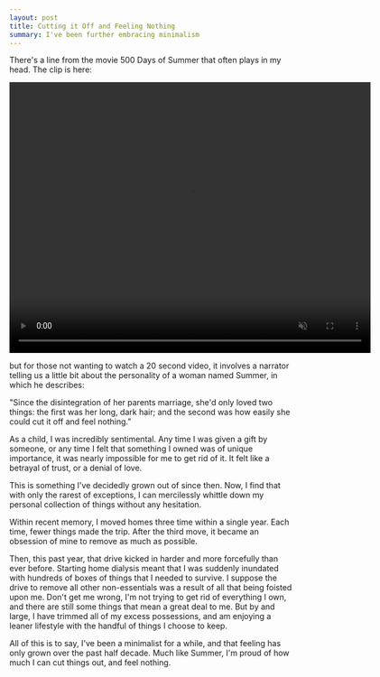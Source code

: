 ```yaml
---
layout: post
title: Cutting it Off and Feeling Nothing
summary: I've been further embracing minimalism
---
```


There's a line from the movie 500 Days of Summer that often plays in my head. The clip is here:

<video muted controls width="640" height="480">
    <source src="{{ site.url }}/img/hair.webm" type="video/webm">
</video>

but for those not wanting to watch a 20 second video, it involves a narrator telling us a little bit about the personality of a woman named Summer, in which he describes:

"Since the disintegration of her parents marriage, she'd only loved two things: the first was her long, dark hair; and the second was how easily she could cut it off and feel nothing."

As a child, I was incredibly sentimental. Any time I was given a gift by someone, or any time I felt that something I owned was of unique importance, it was nearly impossible for me to get rid of it. It felt like a betrayal of trust, or a denial of love.

This is something I've decidedly grown out of since then. Now, I find that with only the rarest of exceptions, I can mercilessly whittle down my personal collection of things without any hesitation.

Within recent memory, I moved homes three time within a single year. Each time, fewer things made the trip. After the third move, it became an obsession of mine to remove as much as possible.

Then, this past year, that drive kicked in harder and more forcefully than ever before. Starting home dialysis meant that I was suddenly inundated with hundreds of boxes of things that I needed to survive. I suppose the drive to remove all other non-essentials was a result of all that being foisted upon me. Don't get me wrong, I'm not trying to get rid of everything I own, and there are still some things that mean a great deal to me. But by and large, I have trimmed all of my excess possessions, and am enjoying a leaner lifestyle with the handful of things I choose to keep.

All of this is to say, I've been a minimalist for a while, and that feeling has only grown over the past half decade. Much like Summer, I'm proud of how much I can cut things out, and feel nothing.
